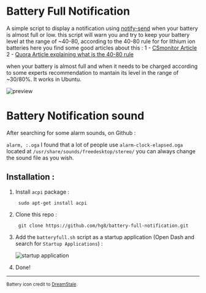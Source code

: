 # Battery Full Notification

A simple script to display a notification using [notify-send](https://ss64.com/bash/notify-send.html) when your battery is almost full or low.
this script will warn you and try to keep your battery level at the range of ~40-80, according to the 40-80 rule for for lithium ion batteries
here you find some good articles about this : 
1 - [CSmonitor Article](https://www.csmonitor.com/Technology/Tech/2014/0103/40-80-rule-New-tip-for-extending-battery-life)
2 - [Quora Article explaining what is the 40-80 rule](https://www.quora.com/What-is-40-80-rule-for-lithium-ion-batteries)

when your battery is almost full and when it needs to be charged according to some experts recommendation to mantain its level in the range of ~30/80%. It works in Ubuntu.

![preview](http://i.imgur.com/rVGMBK8.png)

# Battery Notification sound 

After searching for some alarm sounds, on Github : 

```alarm, :.oga```
I found that a lot of people use `alarm-clock-elapsed.oga` located at `/usr/share/sounds/freedesktop/stereo/`
you can always change the sound file as you wish.

## Installation :

1. Install `acpi` package :

        sudo apt-get install acpi

2. Clone this repo :
        
        git clone https://github.com/hg8/battery-full-notification.git
        
3. Add the `batteryfull.sh` script as a startup application (Open Dash and search for `Startup Applications`) :

    ![startup application](http://i.imgur.com/pWcq9TW.png)

4. Done!


----

<sup>Battery icon credit to [DreamStale](http://www.dreamstale.com/free-download-40-battery-vector-icons/).</sup>


    
